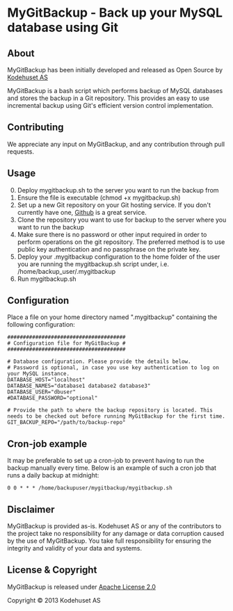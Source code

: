 MyGitBackup - Back up your MySQL database using Git
===================================================

About
-----

MyGitBackup has been initially developed and released as Open Source by [Kodehuset AS](http://www.kodehuset.no)

MyGitBackup is a bash script which performs backup of MySQL databases and stores the backup in a Git repository. This provides an easy to use incremental backup using Git's efficient version control implementation.

Contributing
------------

We appreciate any input on MyGitBackup, and any contribution through pull requests.


Usage
-----

0. Deploy mygitbackup.sh to the server you want to run the backup from
0. Ensure the file is executable (chmod +x mygitbackup.sh)
0. Set up a new Git repository on your Git hosting service. If you don't currently have one, [Github](http://github.com) is a great service.
0. Clone the repository you want to use for backup to the server where you want to run the backup
0. Make sure there is no password or other input required in order to perform operations on the git repository. The preferred method is to use public key authentication and no passphrase on the private key.
0. Deploy your .mygitbackup configuration to the home folder of the user you are running the mygitbackup.sh script under, i.e. /home/backup_user/.mygitbackup
0. Run mygitbackup.sh


Configuration
-------------

Place a file on your home directory named ".mygitbackup" containing the following configuration:

    ######################################
    # Configuration file for MyGitBackup #
    ######################################

    # Database configuration. Please provide the details below.
    # Password is optional, in case you use key authentication to log on your MySQL instance.
    DATABASE_HOST="localhost"
    DATABASE_NAMES="database1 database2 database3"
    DATABASE_USER="dbuser"
    #DATABASE_PASSWORD="optional"

    # Provide the path to where the backup repository is located. This needs to be checked out before running MyGitBackup for the first time.
    GIT_BACKUP_REPO="/path/to/backup-repo"


Cron-job example
----------------

It may be preferable to set up a cron-job to prevent having to run the backup manually every time. Below is an example of such a cron job that runs a daily backup at midnight:

    0 0 * * * /home/backupuser/mygitbackup/mygitbackup.sh

Disclaimer
----------

MyGitBackup is provided as-is. Kodehuset AS or any of the contributors to the project take no responsibility for any damage or data corruption caused by the use of MyGitBackup. You take full responsibility for ensuring the integrity and validity of your data and systems.


License & Copyright
-------------------

MyGitBackup is released under [Apache License 2.0](http://www.apache.org/licenses/LICENSE-2.0.html)

Copyright &copy; 2013 Kodehuset AS




